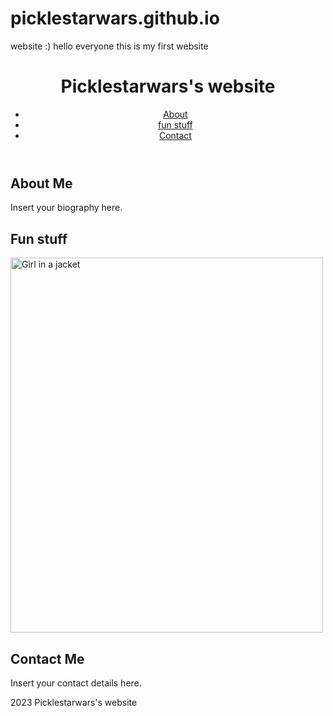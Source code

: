 # picklestarwars.github.io
website :)
hello everyone this is my first website

<html>
<head>
	<title>Picklestarwars's website</title>
	<meta charset="UTF-8">
	<meta name="viewport" content="width=device-width, initial-scale=1.0">
	<link rel="stylesheet" href="style.css">
</head>
<body>
	<header>
		<h1>Picklestarwars's website</h1>
		<nav>
			<ul>
				<li><a href="#about">About</a></li>
				<li><a href="#fun stuff">fun stuff</a></li>
				<li><a href="#contact">Contact</a></li>
			</ul>
		</nav>
	</header>
	<main>
		<section id="about">
			<h2>About Me</h2>
			<p>Insert your biography here.</p>
		</section>
		<section id="resume">
			<h2>Fun stuff</h2>
			<p><img src=".jpg" alt="Girl in a jacket" width="500" height="600"></p>
		</section>
		<section id="contact">
			<h2>Contact Me</h2>
			<p>Insert your contact details here.</p>
		</section>
	</main>
	<footer>
		<p> 2023 Picklestarwars's website</p>
	</footer>
</body>
</html>
